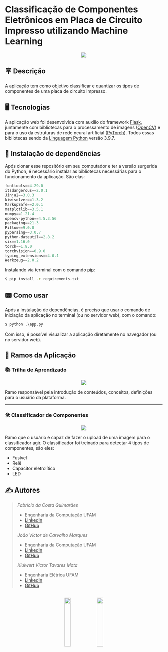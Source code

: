# Classificação de Componentes Eletrônicos em Placa de Circuito Impresso utilizando Machine Learning

<p align="center">
  <img src="https://user-images.githubusercontent.com/65060013/153782146-1fd45186-119c-47f7-9f10-44bd09e5a0b0.gif">
</p>

## 🪧 Descrição


A aplicação tem como objetivo classificar e quantizar os tipos de componentes de uma placa de circuito impresso.

## 🖥️ Tecnologias


A aplicação web foi desenvolvida com auxílio do framework [Flask](https://flask.palletsprojects.com/en/2.0.x/), juntamente com bibliotecas para o processamento de imagens ([OpenCV](https://opencv.org/)) e para o uso da estruturas de rede neural artificial ([PyTorch](https://pytorch.org/)). Todos essas bibliotecas sendo da [Linguagem Python](https://www.python.org/) versão 3.9.7.

## 🧾 Instalação de dependências


Após clonar esse repositório em seu computador e ter a versão surgerida do Python, é necessário instalar as bibliotecas necessárias para o funcionamento da aplicação. São elas: 

```python
fonttools==4.29.0
itsdangerous==2.0.1
Jinja2==3.0.3
kiwisolver==1.3.2
MarkupSafe==2.0.1
matplotlib==3.5.1
numpy==1.21.4
opencv-python==4.5.3.56
packaging==21.3
Pillow==9.0.0
pyparsing==3.0.7
python-dateutil==2.8.2
six==1.16.0
torch==1.8.0
torchvision==0.9.0
typing_extensions==4.0.1
Werkzeug==2.0.2
```

Instalando via terminal com o comando [pip](https://pypi.org/project/pip/):

```bash
$ pip install -r requirements.txt
```


## 📟 Como usar


Após a instalação de dependências, é preciso que usar o comando de iniciação da aplicação no terminal (ou no servidor web), com o comando:

```python
$ python .\app.py
```

Com isso, é possível visualizar a aplicação diretamente no navegador (ou no servidor web).

## 🌳 Ramos da Aplicação

### 📚 Trilha de Aprendizado


<p align="center">
  <img src="https://user-images.githubusercontent.com/65060013/153949876-bc58cecd-b0a1-4eb5-9977-c5dfbdc431ba.gif">
</p>



Ramo responsável pela introdução de conteúdos, conceitos, definições para o usuário da plataforma.


<hr>

### 🛠️ Classificador de Componentes


<p align="center">
  <img src="https://user-images.githubusercontent.com/65060013/153951837-932adc0b-93b7-48a5-947b-2e7befb3290f.gif">
</p>


Ramo que o usuário é capaz de fazer o upload de uma imagem para o classificador agir. O classificador foi treinado para detectar 4 tipos de componentes, são eles:

- Fusível
- Relê
- Capacitor eletrolítico
- LED

## ✍️ Autores



> *Fabrício da Costa Guimarães* 
> - Engenharia da Computação UFAM 
> - <a href="https://www.linkedin.com/in/abriciof/" target="_blank"> LinkedIn </a> 
> - <a href="https://github.com/abriciof/" target="_blank"> GitHub </a>
> 
>
> *João Victor de Carvalho Marques*
> - Engenharia da Computação UFAM 
> - <a href="https://www.linkedin.com/in/jo%C3%A3o-marques-171261134/" target="_blank"> LinkedIn </a>
> - <a href="https://github.com/Battlesides" target="_blank"> GitHub </a>
> 
>
> *Kluiwert Victor Tavares Mota* 
> - Engenharia Elétrica UFAM
> - <a href="https://www.linkedin.com/" target="_blank"> LinkedIn </a>
> - <a href="https://github.com/kluiwert/" target="_blank"> GitHub </a>
>



<p align="center">
  <br>
  <img src="https://user-images.githubusercontent.com/65060013/156955108-35069a93-3c6e-4e07-abf8-dfd5f3a443bb.png" style="width:20%">
    <img src="https://user-images.githubusercontent.com/65060013/156952397-8edfe44c-edfc-406c-bfb0-87f7a5e73e0b.png" style="width:20%">
</p>



